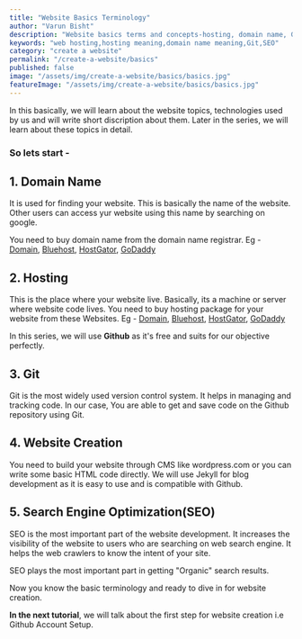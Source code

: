 ```yaml
---
title: "Website Basics Terminology"
author: "Varun Bisht"
description: "Website basics terms and concepts-hosting, domain name, Git and SEO"
keywords: "web hosting,hosting meaning,domain name meaning,Git,SEO"
category: "create a website"
permalink: "/create-a-website/basics"
published: false
image: "/assets/img/create-a-website/basics/basics.jpg"
featureImage: "/assets/img/create-a-website/basics/basics.jpg"
---
```


In this basically, we will learn about the website topics, technologies used by us and will write short discription about them.
Later in the series, we will learn about these topics in detail.

### So lets start -

## 1. Domain Name

It is used for finding your website. This is basically the name of the website.
Other users can access yur website using this name by searching on google.

You need to buy domain name from the domain name registrar.
Eg - [Domain](https://www.domain.com "Domain"), [Bluehost](https://www.bluehost.in "Bluehost"), [HostGator](https://www.hostgator.in "HostGator"), [GoDaddy](https://in.godaddy.com "GoDaddy")

## 2. Hosting

This is the place where your website live.
Basically, its a machine or server where website code lives.
You need to buy hosting package for your website from these Websites.
Eg - [Domain](https://www.domain.com "Domain"), [Bluehost](https://www.bluehost.in "Bluehost"), [HostGator](https://www.hostgator.in "HostGator"), [GoDaddy](https://in.godaddy.com "GoDaddy")

In this series, we will use **Github** as it's free and suits for our objective perfectly.

## 3. Git
Git is the most widely used version control system.
It helps in managing and tracking code.
In our case, You are able to get and save code on the Github repository using Git.

## 4. Website Creation

You need to build your website through CMS like wordpress.com or you can write some basic HTML code directly.
We will use Jekyll for blog development as it is easy to use and is compatible with Github.

## 5. Search Engine Optimization(SEO)

SEO is the most important part of the website development. It increases the visibility of the website to users who are searching on web search engine. It helps the web crawlers to know the intent of your site.

SEO plays the most important part in getting "Organic" search results.

Now you know the basic terminology and ready to dive in for website creation.

**In the next tutorial**, we will talk about the first step for website creation i.e Github Account Setup.
